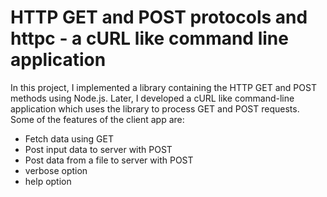 # HTTP GET and POST protocols and httpc - a cURL like command line application

In this project, I implemented a library containing the HTTP GET and POST methods using Node.js. Later, I developed a cURL like command-line application which uses the library to process GET and POST requests. Some of the features of the client app are:
  - Fetch data using GET
  - Post input data to server with POST
  - Post data from a file to server with POST
  - verbose option
  - help option
